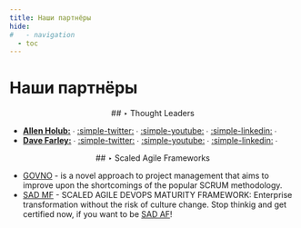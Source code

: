 ```yaml
---
title: Наши партнёры
hide:
#   - navigation
  - toc
---
```

# Наши партнёры

<center>
## ‣ Thought Leaders
</center>

- [**Allen Holub:**](https://holub.com/)
    ∙ [:simple-twitter:](https://twitter.com/allenholub)
    ∙ [:simple-youtube:](https://www.youtube.com/@AllenHolub)
    ∙ [:simple-linkedin:](https://www.linkedin.com/in/allenholub/)
    ∙
- [**Dave Farley:**](https://www.davefarley.net/)
    ∙ [:simple-twitter:](https://twitter.com/davefarley77) 
    ∙ [:simple-youtube:](https://www.youtube.com/@ContinuousDelivery)
    ∙ [:simple-linkedin:](https://www.linkedin.com/in/dave-farley-a67927/)
    ∙

<center>
## ‣ Scaled Agile Frameworks
</center>

- [GOVNO](https://govno.works/) - is a novel approach to project management that aims to improve upon the shortcomings of the popular SCRUM methodology.
- [SAD MF](https://scaledagiledevops.com/) - SCALED AGILE DEVOPS MATURITY FRAMEWORK: Enterprise transformation without the risk of culture change. Stop thinkig and get certified now, if you want to be [SAD AF](https://scaledagiledevops.com/certifications/#scaled-agile-dev-ops-accredited-facilitators)!
